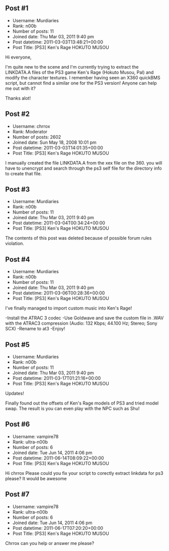 ## Post #1
- Username: Murdiaries
- Rank: n00b
- Number of posts: 11
- Joined date: Thu Mar 03, 2011 9:40 pm
- Post datetime: 2011-03-03T13:48:21+00:00
- Post Title: [PS3] Ken's Rage HOKUTO MUSOU

Hi everyone,

I'm quite new to the scene and I'm currently trying to extract the LINKDATA.A files of the PS3 game Ken's Rage (Hokuto Musou, Pal) and modify the character textures.
I remember having seen an X360 quickBMS script, but cannot find a similar one for the PS3 version!
Anyone can help me out with it?

Thanks alot!
## Post #2
- Username: chrrox
- Rank: Moderator
- Number of posts: 2602
- Joined date: Sun May 18, 2008 10:01 pm
- Post datetime: 2011-03-03T14:01:35+00:00
- Post Title: [PS3] Ken's Rage HOKUTO MUSOU

I manually created the file LINKDATA.A from the xex file on the 360.
you will have to unencrypt and search through the ps3 self file for the directory info to create that file.
## Post #3
- Username: Murdiaries
- Rank: n00b
- Number of posts: 11
- Joined date: Thu Mar 03, 2011 9:40 pm
- Post datetime: 2011-03-04T00:34:24+00:00
- Post Title: [PS3] Ken's Rage HOKUTO MUSOU

The contents of this post was deleted because of possible forum rules violation.
## Post #4
- Username: Murdiaries
- Rank: n00b
- Number of posts: 11
- Joined date: Thu Mar 03, 2011 9:40 pm
- Post datetime: 2011-03-06T00:28:36+00:00
- Post Title: [PS3] Ken's Rage HOKUTO MUSOU

I've finally managed to import custom music into Ken's Rage! 

-Install the ATRAC 3 codec
-Use Goldwave and save the custom file in .WAV with the ATRAC3 compression (Audio: 132 Kbps; 44.100 Hz; Stereo; Sony SCX)
-Rename to at3
-Enjoy!
## Post #5
- Username: Murdiaries
- Rank: n00b
- Number of posts: 11
- Joined date: Thu Mar 03, 2011 9:40 pm
- Post datetime: 2011-03-17T01:21:16+00:00
- Post Title: [PS3] Ken's Rage HOKUTO MUSOU

Updates!

Finally found out the offsets of Ken's Rage models of PS3 and tried model swap.
The result is you can even play with the NPC such as Shu!
## Post #6
- Username: vampire78
- Rank: ultra-n00b
- Number of posts: 6
- Joined date: Tue Jun 14, 2011 4:06 pm
- Post datetime: 2011-06-14T08:09:22+00:00
- Post Title: [PS3] Ken's Rage HOKUTO MUSOU

Hi chrrox Please could you fix your script to corectly extract linkdata for ps3 please?
It would be awesome
## Post #7
- Username: vampire78
- Rank: ultra-n00b
- Number of posts: 6
- Joined date: Tue Jun 14, 2011 4:06 pm
- Post datetime: 2011-06-17T07:20:20+00:00
- Post Title: [PS3] Ken's Rage HOKUTO MUSOU

Chrrox can you help or answer me please?
